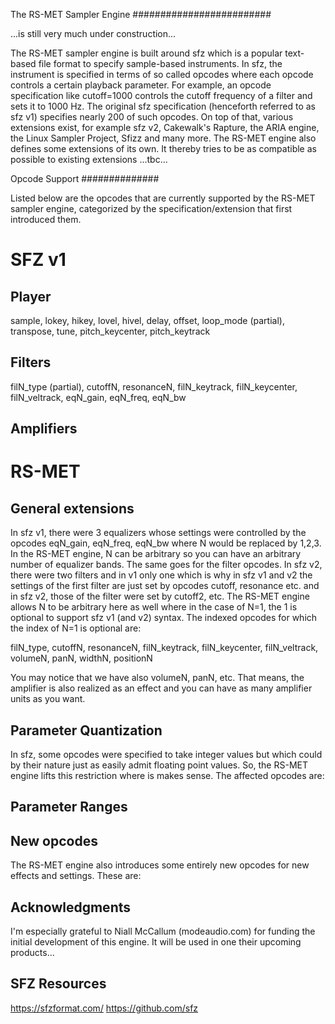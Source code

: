 The RS-MET Sampler Engine
#########################

...is still very much under construction...

The RS-MET sampler engine is built around sfz which is a popular text-based file format to specify 
sample-based instruments. In sfz, the instrument is specified in terms of so called opcodes where 
each opcode controls a certain playback parameter. For example, an opcode specification like 
cutoff=1000 controls the cutoff frequency of a filter and sets it to 1000 Hz. The original sfz 
specification (henceforth referred to as sfz v1) specifies nearly 200 of such opcodes. On top of 
that, various extensions exist, for example sfz v2, Cakewalk's Rapture, the ARIA engine, the Linux
Sampler Project, Sfizz and many more. The RS-MET engine also defines some extensions of its 
own. It thereby tries to be as compatible as possible to existing extensions ...tbc...



Opcode Support
##############

Listed below are the opcodes that are currently supported by the RS-MET sampler engine, categorized
by the specification/extension that first introduced them.

SFZ v1
======

Player
------

sample, lokey, hikey, lovel, hivel, delay, offset, loop_mode (partial), transpose, tune, 
pitch_keycenter, pitch_keytrack

Filters
-------

filN_type (partial), cutoffN, resonanceN, filN_keytrack, filN_keycenter, filN_veltrack, eqN_gain,
eqN_freq, eqN_bw


Amplifiers
----------




RS-MET
======

General extensions
------------------

In sfz v1, there were 3 equalizers whose settings were controlled by the opcodes eqN_gain, 
eqN_freq, eqN_bw where N would be replaced by 1,2,3. In the RS-MET engine, N can be arbitrary so 
you can have an arbitrary number of equalizer bands. The same goes for the filter opcodes. In sfz 
v2, there were two filters and in v1 only one which is why in sfz v1 and v2 the settings of the 
first filter are just set by opcodes cutoff, resonance etc. and in sfz v2, those of the filter were
set by cutoff2, etc. The RS-MET engine allows N to be arbitrary here as well where in the case of 
N=1, the 1 is optional to support sfz v1 (and v2) syntax. The indexed opcodes for which the index 
of N=1 is optional are:

filN_type, cutoffN, resonanceN, filN_keytrack, filN_keycenter, filN_veltrack, volumeN, panN, 
widthN, positionN

You may notice that we have also volumeN, panN, etc. That means, the amplifier is also realized as
an effect and you can have as many amplifier units as you want.


Parameter Quantization
----------------------

In sfz, some opcodes were specified to take integer values but which could by their nature just as
easily admit floating point values. So, the RS-MET engine lifts this restriction where is makes 
sense. The affected opcodes are:


Parameter Ranges
----------------





New opcodes
-----------

The RS-MET engine also introduces some entirely new opcodes for new effects and settings. These 
are:
























Acknowledgments
---------------

I'm especially grateful to Niall McCallum (modeaudio.com) for funding the initial development of 
this engine. It will be used in one their upcoming products...


SFZ Resources
-------------

https://sfzformat.com/
https://github.com/sfz

